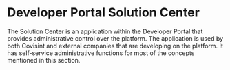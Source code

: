 # Developer Portal Solution Center
The Solution Center is an application within the Developer Portal that provides administrative control over the platform.  The application is used by both Covisint and external companies that are developing on the platform. It has self-service administrative functions for most of the concepts mentioned in this section.
